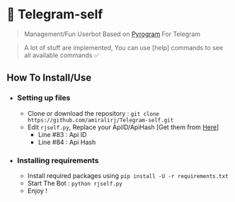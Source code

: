 # 🚀 Telegram-self
> Management/Fun Userbot Based on [Pyrogram](https://pyrogram.org/) For Telegram

> A lot of stuff are implemented, You can use [help] commands to see all available commands ✅

## How To Install/Use 

- ### Setting up files
    - Clone or download the repository : `git clone https://github.com/amiralirj/Telegram-self.git`
    - Edit `rjself.py`, Replace your ApiID/ApiHash [Get them from [Here](https://my.telegram.org/)]
        - Line #83 : Api ID
        - Line #84 : Api Hash

- ### Installing requirements
    - Install required packages using `pip install -U -r requirements.txt`
    - Start The Bot : `python rjself.py`
    - Enjoy !
